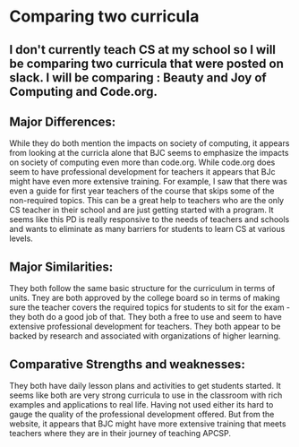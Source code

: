 
# Comparing two curricula

## I don't currently teach CS at my school so I will be comparing two curricula that were posted on slack. I will be comparing : Beauty and Joy of Computing and Code.org. 


## Major Differences:

While they do both mention the impacts on society of computing, it appears from looking at the curricla alone that BJC seems to emphasize the impacts on society of computing even more than code.org. While code.org does seem to have professional development for teachers it appears that BJc might have even more extensive training. For example, I saw that there was even a guide for first year teachers of the course that skips some of the non-required topics. This can be a great help to teachers who are the only CS teacher in their school and are just getting started with a program. It seems like this PD is really responsive to the needs of teachers and schools and wants to eliminate as many barriers for students to learn CS at various levels. 

## Major Similarities: 

They both follow the same basic structure for the curriculum in terms of units. Tney are both approved by the college board so in terms of making sure the teacher covers the required topics for students to sit for the exam - they both do a good job of that. They both a free to use and seem to have extensive professional development for teachers. They both appear to be backed by research and associated with organizations of higher learning. 

## Comparative Strengths and weaknesses: 

They both have daily lesson plans and activities to get students started. It seems like both are very strong curricula to use in the classroom with rich examples and applications to real life. Having not used either its hard to gauge the quality of the professional development offered. But from the website, it appears that BJC might have more extensive training that meets teachers where they are in their journey of teaching APCSP.  


